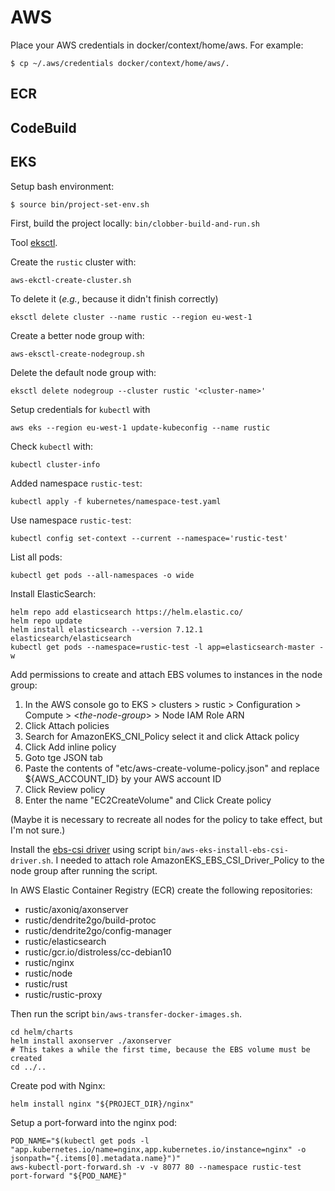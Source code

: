 # AWS

Place your AWS credentials in docker/context/home/aws. For example:
```shell
$ cp ~/.aws/credentials docker/context/home/aws/.
```

## ECR

## CodeBuild

## EKS

Setup bash environment:
```shell
$ source bin/project-set-env.sh
```

First, build the project locally: `bin/clobber-build-and-run.sh`

Tool [eksctl](https://docs.aws.amazon.com/eks/latest/userguide/getting-started-eksctl.html).

Create the `rustic` cluster with:
```shell
aws-ekctl-create-cluster.sh
```

To delete it (_e.g._, because it didn't finish correctly)
```shell
eksctl delete cluster --name rustic --region eu-west-1
```

Create a better node group with:
```shell
aws-eksctl-create-nodegroup.sh
```

Delete the default node group with:
```shell
eksctl delete nodegroup --cluster rustic '<cluster-name>'
```

Setup credentials for `kubectl` with
```shell
aws eks --region eu-west-1 update-kubeconfig --name rustic
```

Check `kubectl` with:
```shell
kubectl cluster-info
```

Added namespace `rustic-test`:
```shell
kubectl apply -f kubernetes/namespace-test.yaml
```

Use namespace `rustic-test`:
```shell
kubectl config set-context --current --namespace='rustic-test'
```

List all pods:
```shell
kubectl get pods --all-namespaces -o wide
```

Install ElasticSearch:
```shell
helm repo add elasticsearch https://helm.elastic.co/
helm repo update
helm install elasticsearch --version 7.12.1 elasticsearch/elasticsearch
kubectl get pods --namespace=rustic-test -l app=elasticsearch-master -w
```

Add permissions to create and attach EBS volumes to instances in the node group:
1. In the AWS console go to EKS > clusters > rustic > Configuration > Compute > <_the-node-group_> > Node IAM Role ARN
2. Click Attach policies
3. Search for AmazonEKS_CNI_Policy select it and click Attack policy
4. Click Add inline policy
5. Goto tge JSON tab
6. Paste the contents of "etc/aws-create-volume-policy.json" and replace ${AWS_ACCOUNT_ID} by your AWS account ID
7. Click Review policy
8. Enter the name "EC2CreateVolume" and Click Create policy

(Maybe it is necessary to recreate all nodes for the policy to take effect, but I'm not sure.)

Install the [ebs-csi driver](https://docs.aws.amazon.com/eks/latest/userguide/ebs-csi.html) using script `bin/aws-eks-install-ebs-csi-driver.sh`. I needed to attach role AmazonEKS_EBS_CSI_Driver_Policy to the node group after running the script.

In AWS Elastic Container Registry (ECR) create the following repositories:

* rustic/axoniq/axonserver
* rustic/dendrite2go/build-protoc
* rustic/dendrite2go/config-manager
* rustic/elasticsearch
* rustic/gcr.io/distroless/cc-debian10
* rustic/nginx
* rustic/node
* rustic/rust
* rustic/rustic-proxy

Then run the script `bin/aws-transfer-docker-images.sh`.

```shell
cd helm/charts
helm install axonserver ./axonserver
# This takes a while the first time, because the EBS volume must be created
cd ../..
```

Create pod with Nginx:
```shell
helm install nginx "${PROJECT_DIR}/nginx" 
```

Setup a port-forward into the nginx pod:
```shell
POD_NAME="$(kubectl get pods -l "app.kubernetes.io/name=nginx,app.kubernetes.io/instance=nginx" -o jsonpath="{.items[0].metadata.name}")"
aws-kubectl-port-forward.sh -v -v 8077 80 --namespace rustic-test port-forward "${POD_NAME}"
```